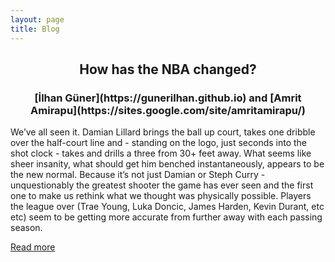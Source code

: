 ```yaml
---
layout: page
title: Blog
---
```


<center> <h2>How has the NBA changed?</h3> </center>
<center> <h3>[İlhan Güner](https://gunerilhan.github.io) and [Amrit Amirapu](https://sites.google.com/site/amritamirapu/)</h3> </center>


We’ve all seen it. Damian Lillard brings the ball up court, takes one dribble over the half-court line and  - standing on the logo, just seconds into the shot clock - takes and drills a three from 30+ feet away. What seems like sheer insanity, what should get him benched instantaneously, appears to be the new normal. Because it’s not just Damian or Steph Curry - unquestionably the greatest shooter the game has ever seen and the first one to make us rethink what we thought was physically possible. Players the league over (Trae Young, Luka Doncic, James Harden, Kevin Durant, etc etc) seem to be getting more accurate from further away with each passing season.

[Read more](file:///Users/gunerilhan/Dropbox/gunerilhan.github.io/img/nba/post.html)
